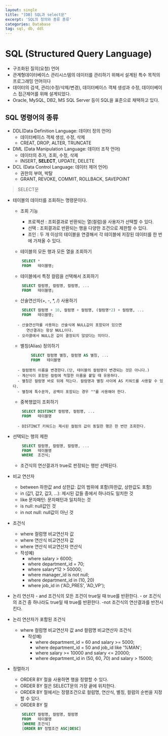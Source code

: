```yaml
---
layout: single
title: "[DB] SQL과 select문"
excerpt: 'SQL의 정의와 종류 종류'
categories: Database
tag: sql, db, ddl
---
```


# SQL (Structured Query Language)
- 구조화된 질의(요청) 언어
- 관계형데이터베이스 관리시스템의 데이터를 관리하기 위해서 설계된 특수 목적의 프로그래밍 언어이다
- 데이터의 검색, 관리(수정/삭제/변경), 데이터베이스 객체 생성과 수정, 데이터베이스 접근제어를 위해 설계되었다.
- Oracle, MySQL, DB2, MS SQL Server 등이 SQL을 표준으로 채택하고 있다.

## SQL 명령어의 종류
- DDL(Data Definition Language: 데이터 정의 언어)
  + 데이터베이스 객체 생성, 수정, 삭제
  + CREAT, DROP, ALTER, TRUNCATE
- DML (Data Manipulation Language: 데이터 조작 언어)
  + 데이터의 추가, 조회, 수정, 삭제
  + INSERT, **SELECT**, UPDATE, DELETE
- DCL (Data Control Language: 데이터 제어 언어)
  + 권한의 부여, 박탈
  + GRANT, REVOKE, COMMIT, ROLLBACK, SAVEPOINT

> SELECT문

- 테이블의 데이터를 조회하는 명령문이다.
	- 조회 기능
		- 프로젝션 : 조회결과로 반환되는 열(컬럼)을 사용자가 선택할 수 있다.
		- 선택 : 조회결과로 반환되는 행을 다양한 조건으로 제한할 수 있다.
		- 조인 : 두 개 이상의 테이블을 연결해서 각 테이블에 저장된 데이터를 한 번에 가져올 수 있다.

    - 테이블의 모든 행과 모든 열을 조회하기
    ```sql
        SELECT *
        FROM   테이블명;
    ```

    - 테이블에서 특정 컬럼을 선택해서 조회하기
    ```sql
        SELECT 컬럼명, 컬럼명, 컬럼명, ...
        FROM   테이블명;
    ```

    - 산술연산자(+, -, *, /) 사용하기
    ```sql
        SELECT 컬럼명 + 10, 컬럼명 + 컬럼명, (컬럼명*2) + 컬럼명, ...
        FROM   테이블명;
    ```
        - 산술연산자를 사용하는 산술식에 NULL값이 포함되어 있으면 
            연산결과는 항상 NULL이다.
        - 오라클에서 NULL은 값이 결정되지 않았다는 의미다.
    

    - 별칭(Alias) 정의하기
    ```sql
            SELECT 컬럼명 별칭, 컬럼명 AS 별칭, ...
            FROM   테이블명
    ```
        - 컬럼명의 이름을 변경한다.(단, 테이블의 컬럼명이 변경되는 것은 아니다.)
        - 계산식이 포함된 컬럼에 적절한 이름을 붙일 때 유용하다.
        - 별칭은 컬럼명 바로 뒤에 적는다. 컬럼명과 별칭 사이에 AS 키워드를 사용할 수 있다.
        - 별칭에 특수문자, 공백이 포함되는 경우 ""를 사용해야 한다.
        
        
    - 중복행없이 조회하기
    ```sql
        SELECT DISTINCT 컬럼명, 컬럼명, ...
        FROM   테이블명
    ```
        - DISTINCT 키워드는 제시된 컬럼의 값이 동일한 행은 한 번만 조회한다.
    
        
- 선택되는 행의 제한
    ```sql
        SELECT 컬럼명, 컬럼명, 컬럼명, ...
        FROM   테이블명
        WHERE  조건식;
    ```
    - 조건식의 연산결과가 true로 판정되는 행만 선택된다.

- 비교 연산자
    - between 하한값 and 상한값: 값의 범위에 포함(하한값, 상한값도 포함)	
    - in (값1, 값2, 값3, ...): 제시된 값들 중에서 하나라도 일치한 것
    - like 문자패턴: 문자패턴과 일치하는 것
    - is null: null값인 것
    - in not null: null값이 아닌 것	

- 조건식
    - where  컬럼명  비교연산자  값
    - where  연산식  비교연산자  값
    - where  연산식  비교연산자  연산식
    - 작성예)
        - where salary > 6000;
        - where department_id = 70;
        - where salary*12 > 50000;
        - where manager_id is not null;
        - where department_id in (10, 20)
        - where job_id in ('AD_PRES', 'AD_VP');

- 논리 연산자
        - and	조건식의 모든 조건이 true일 때 true를 반환한다.
        - or	조건식의 조건 중 하나라도 true일 때 true를 반환한다.
        -not	조건식의 연산결과를 반전시킨다.

- 논리 연산자가 포함된 조건식
    - where 컬럼명 비교연산자 값 and 컬럼명 비교연산자 조건식
        - 작성예)
            - where department_id = 60 and salary >= 5000;
            - where department_id = 50 and job_id like '%MAN';
            - where salary >= 10000 and salary <= 20000;
            - where department_id in (50, 60, 70) and salary > 15000;
            
- 정렬하기
    - ORDER BY 절을 사용하면 행을 정렬할 수 있다.
    - ORDER BY 절은 SELECT문의 가장 끝에 위치한다.
    - ORDER BY 절에서는 정렬조건으로 컬럼명, 연산식, 별칭, 컬럼의 순번을 지정할 수 있다.
    - ORDER BY 절
    ```sql
        SELECT 컬럼명, 컬럼명, 컬럼명
        FROM   테이블명
        [WHERE 조건식]
        [ORDER BY 정렬조건 ASC|DESC]
    ```
        